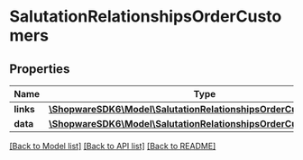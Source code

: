 # SalutationRelationshipsOrderCustomers

## Properties
Name | Type | Description | Notes
------------ | ------------- | ------------- | -------------
**links** | [**\ShopwareSDK6\Model\SalutationRelationshipsOrderCustomersLinks**](SalutationRelationshipsOrderCustomersLinks.md) |  | [optional] 
**data** | [**\ShopwareSDK6\Model\SalutationRelationshipsOrderCustomersData[]**](SalutationRelationshipsOrderCustomersData.md) |  | [optional] 

[[Back to Model list]](../../README.md#documentation-for-models) [[Back to API list]](../../README.md#documentation-for-api-endpoints) [[Back to README]](../../README.md)

